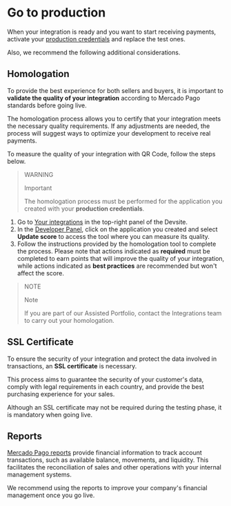 # Go to production

When your integration is ready and you want to start receiving payments, activate your [production credentials](/developers/en/docs/qr-code/additional-content/your-integrations/credentials) and replace the test ones. 

Also, we recommend the following additional considerations. 

## Homologation 
To provide the best experience for both sellers and buyers, it is important to **validate the quality of your integration** according to Mercado Pago standards before going live. 

The homologation process allows you to certify that your integration meets the necessary quality requirements. If any adjustments are needed, the process will suggest ways to optimize your development to receive real payments. 

To measure the quality of your integration with QR Code, follow the steps below. 

> WARNING
>
> Important
> 
> The homologation process must be performed for the application you created with your **production credentials**.

1. Go to [Your integrations](https://www.mercadopago[FAKER][URL][DOMAIN]/developers/panel/app) in the top-right panel of the Devsite. 
2. In the [Developer Panel](https://www.mercadopago[FAKER][URL][DOMAIN]/developers/panel/app), click on the application you created and select **Update score** to access the tool where you can measure its quality. 
3. Follow the instructions provided by the homologation tool to complete the process. Please note that actions indicated as **required** must be completed to earn points that will improve the quality of your integration, while actions indicated as **best practices** are recommended but won't affect the score. 

> NOTE
>
> Note
> 
> If you are part of our Assisted Portfolio, contact the Integrations team to carry out your homologation.

## SSL Certificate 
To ensure the security of your integration and protect the data involved in transactions, an **SSL certificate** is necessary. 

This process aims to guarantee the security of your customer's data, comply with legal requirements in each country, and provide the best purchasing experience for your sales. 

Although an SSL certificate may not be required during the testing phase, it is mandatory when going live. 

## Reports 
[Mercado Pago reports](/developers/en/docs/qr-code/additional-content/reports/introduction) provide financial information to track account transactions, such as available balance, movements, and liquidity. This facilitates the reconciliation of sales and other operations with your internal management systems. 

We recommend using the reports to improve your company's financial management once you go live.

